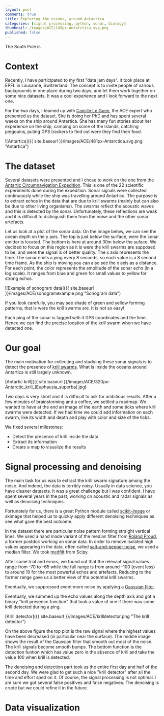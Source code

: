 ```yaml
---
layout: post
comments: true
title: Exploring the oceans, around Antartica
categories: [signal processing, python, sonar, biology]
thumbnail: /images/ACE/145px-Antarctica.svg.png
published: false
---
```



The South Pole is

# Context

Recently, I have participated to my first "data jam days". It took place at EPFL in Lausanne, Switzerland. The concept is to invite people of various backgrounds in one place during two days, and let them work together on some nice datasets. It was a cool experience and I look forward to the next one.

For the two days, I teamed up with [Camille Le Guen](http://camleguen.wixsite.com/monsite), the ACE expert who presented us the dataset. She is doing her PhD and has spent several weeks on the ship around Antartica. She has many fun stories about her experience on the ship, camping on some of the Islands, catching pingouins, puting GPS trackers to find out were they find their food.


![Antartica]({{ site.baseurl }}/images/ACE/481px-Antarctica.svg.png "Antartica")


# The dataset 
Several datasets were presented and I chose to work on the one from the [Antartic Circumnavigation Expedition](http://spi-ace-expedition.ch/). This is one of the 22 scientific experiments done during the expedition. Sonar signals were collected continuously while the ship was travelling around Antartica. The purpose is to extract echos in the data that are due to krill swarms (mainly but can also be due to other living organisms). The swarms reflect the acoustic waves and this is detected by the sonar. Unfortunately, these reflections are weak and it is difficult to distinguish them from the noise and the other sonar artefacts. 

Let us look at a plot of the sonar data. On the image below, we can see the ocean depth on the y axis. The top is just below the surface, were the sonar emitter is located. The bottom is here at around 30m below the suface. We decided to focus on this region as it is were the krill swarms are supposed to be, and were the signal is of better quality. The x axis represents the time. The sonar emits a ping every 8 seconds, so each value is a 8 second time frame. As the ship is moving you can also see the x axis as a distance. For each point, the color represents the amplitude of the sonar echo (in a log scale). It ranges from blue and green for small values to yellow for strong echos.

![Example of sonogram data]({{ site.baseurl }}/images/ACE/sonogramexample.png "Sonogram data")

If you look carefully, you may see shade of green and yellow forming patterns, that is were the krill swarms are. It is not so easy!

Each ping of the sonar is tagged with it GPS coordinates and the time. Hence we can find the precise location of the krill swarm when we have detected one.


# Our goal

The main motivation for collecting and studying these sonar signals is to detect the presence of [krill swarms](https://en.wikipedia.org/wiki/Antarctic_krill). What is inside the oceans around Antartica is still largely unknown.

[Antartic krill]({{ site.baseurl }}/images/ACE/320px-Antarctic_krill_(Euphausia_superba).jpg)

Two days is very short and it is difficult to ask for ambitious results. After a few minutes of brainstorming and a coffee, we settled a roadmap. We wanted to have at the end an image of the earth and some ticks where krill swarms were detected. If we had time we could add information on each swarm, like its width and depth and play with color and size of the ticks. 

We fixed several milestones: 

* Detect the presence of krill inside the data
* Extract its information
* Create a map to visualize the results



# Signal processing and denoising

The main task for us was to extract the krill swarm signature among the noise. And indeed, the data is terribly noisy. Usually in data science, you have cleaner datasets. It was a great challenge but I was confident. I have spent several years in the past, working on acoustic and radar signals as well as denoising techniques.

Fortunately for us, there is a great Python module called [scikit-image](http://scikit-image.org/) or skimage that helped us to quickly apply different denoising techniques as see what gave the best outcome.

In the dataset there are particular noise pattern forming straight vertical lines. We used a hand made variant of the median filter from [Roland Proud](https://rolandproud.github.io/), a former postdoc working on sonar data.
In order to remove isolated high values appearing in the data, often called [salt-and-pepper noise](https://en.wikipedia.org/wiki/Salt-and-pepper_noise), we used a median filter. We took [medfilt](https://docs.scipy.org/doc/scipy/reference/generated/scipy.signal.medfilt.html) from Scipy.

After some trial and errors, we found out that the relevant signal values range from -70 to -65 while the full range is from around -100 (event less) to around 10 for the most powerful echos and artefacts. Reducing to the former range gave us a better view of the potential krill swarms. 

Eventually, we suppressed event more noise by applying a [Gaussian filter](http://scikit-image.org/docs/dev/api/skimage.filters.html#skimage.filters.gaussian).

Eventually, we summed up the echo values along the depth axis and got a binary "krill presence function" that took a value of one if there was some krill detected during a ping.

[Krill detector]({{ site.baseurl }}/images/ACE/krilldetector.png "The krill detector")

On the above figure the top plot is the raw signal where the highest values have been decreased (in particular near the surface). The middle image shows the result of the Gaussian filter that smooth out most of the noise. The krill signals become smooth bumps. The bottom function is the detection funtion which has value zero in the absence of krill and take the value 100 when krill is detected.


The denoising and detection part took us the entire first day and half of the second day. We were glad to get such a nice "krill detector" after all the time and effort sped on it. Of course, the signal processing is not optimal. I am sure we got several false positives and false negatives. The denoising is crude but we could refine it in the future.

# Data visualization

